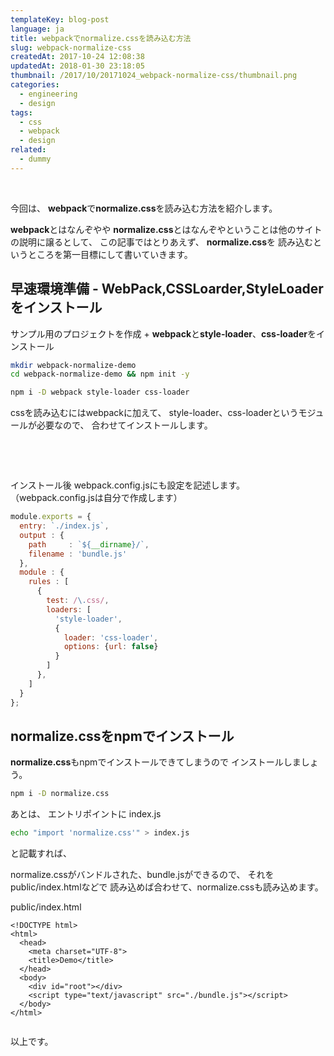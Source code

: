 ```yaml
---
templateKey: blog-post
language: ja
title: webpackでnormalize.cssを読み込む方法
slug: webpack-normalize-css
createdAt: 2017-10-24 12:08:38
updatedAt: 2018-01-30 23:18:05
thumbnail: /2017/10/20171024_webpack-normalize-css/thumbnail.png
categories:
  - engineering
  - design
tags:
  - css
  - webpack
  - design
related:
  - dummy
---
```


&nbsp;

今回は、
<strong>webpack</strong>で<strong>normalize.css</strong>を読み込む方法を紹介します。

<strong>webpack</strong>とはなんぞやや
<strong>normalize.css</strong>とはなんぞやということは他のサイト
の説明に譲るとして、
この記事ではとりあえず、
<strong>normalize.css</strong>を
読み込むというところを第一目標にして書いていきます。

<div class="adsense-double-rect"></div>

<h2 class="chapter">早速環境準備 - WebPack,CSSLoarder,StyleLoaderをインストール</h2>

サンプル用のプロジェクトを作成
+
<strong>webpack</strong>と<strong>style-loader</strong>、<strong>css-loader</strong>をインストール

```bash
mkdir webpack-normalize-demo
cd webpack-normalize-demo && npm init -y

```

```bash
npm i -D webpack style-loader css-loader

```

cssを読み込むにはwebpackに加えて、
style-loader、css-loaderというモジュールが必要なので、
合わせてインストールします。

&nbsp;

&nbsp;

インストール後
webpack.config.jsにも設定を記述します。
（webpack.config.jsは自分で作成します）

```javascript
module.exports = {
  entry: `./index.js`,
  output : {
    path     : `${__dirname}/`,
    filename : 'bundle.js'
  },
  module : {
    rules : [
      {
        test: /\.css/,
        loaders: [
          'style-loader',
          {
            loader: 'css-loader',
            options: {url: false}
          }
        ]
      },
    ]
  }
};

```
<h2 class="chapter">normalize.cssをnpmでインストール</h2>

<strong>normalize.css</strong>もnpmでインストールできてしまうので
インストールしましょう。

```bash
npm i -D normalize.css

```

あとは、
エントリポイントに
index.js

```bash
echo "import 'normalize.css'" > index.js

```

と記載すれば、

normalize.cssがバンドルされた、bundle.jsができるので、
それをpublic/index.htmlなどで
読み込めば合わせて、normalize.cssも読み込めます。

public/index.html

```markup
<!DOCTYPE html>
<html>
  <head>
    <meta charset="UTF-8">
    <title>Demo</title>
  </head>
  <body>
    <div id="root"></div>
    <script type="text/javascript" src="./bundle.js"></script>
  </body>
</html>


```
以上です。
&nbsp;
&nbsp;
&nbsp;
<div class="adsense-double-rect"></div>
